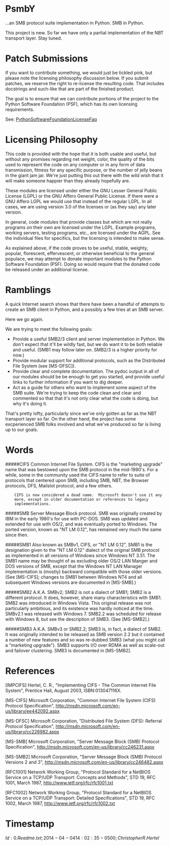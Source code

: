 PsmbY
=====

...an SMB protocol suite implementation in Python.  SMB in Python.

This project is new.  So far we have only a partial implementation of the
NBT transport layer.  Stay tuned.


Patch Submissions
=================

If you want to contribute something, we would just be tickled pink, but
please note the licensing philosophy discussion below.  If you submit
patches, we reserve the right to re-license the resulting code.  That
includes docstrings and such-like that are part of the finished product.

The goal is to ensure that we can contribute portions of the project to the
Python Software Foundation (PSF), which has its own licensing requirements.

See:  [PythonSoftwareFoundationLicenseFaq](https://wiki.python.org/moin/PythonSoftwareFoundationLicenseFaq)


Licensing Philosophy
====================

This code is provided with the hope that it is both usable and useful, but
without any promises regarding net weight, color, the quality of the bits
used to represent the code on any computer or in any form of data
transmission, fitness for any specific purpose, or the number of jelly beans
in the giant jam jar.  We're just putting this out there with the wild wish
that it will make someone happier than they already hopefully are.

These modules are licensed under either the GNU Lesser General Public
License (LGPL) or the GNU Affero General Public License.  If there were a
GNU Affero LGPL we would use that instead of the regular LGPL.  In all
cases, we are using version 3.0 of the licenses or (as they say) any later
version.

In general, code modules that provide classes but which are not really
programs on their own are licensed under the LGPL.  Example programs,
working servers, testing programs, etc., are licensed under the AGPL.  See
the individual files for specifics, but the licensing is intended to make
sense.

As explained above, if the code proves to be useful, stable, weighty,
popular, florescent, effervescent, or otherwise beneficial to the general
populace, we may attempt to donate important modules to the Python Software
Foundation (PSF).  Doing so would require that the donated code be released
under an additional license.


Ramblings
=========

A quick Internet search shows that there have been a handful of attempts
to create an SMB client in Python, and a possibly a few tries at an SMB
server.

Here we go again.

We are trying to meet the following goals:
- Provide a useful SMB2/3 client and server implementation in Python.  We
  don't expect that it'll be wildly fast, but we do want it to be both
  reliable and useful.  (SMB1 may follow later on.  SMB2/3 is a higher
  priority for now.)
- Provide modular support for additional protocols, such as the Distributed
  File System (see [MS-DFSC]).
- Provide clear and complete documentation.  The pydoc output in all of our
  modules should be be enough to get you started, and provide useful links
  to further information if you want to dig deeper.
- Act as a guide for others who want to implement some aspect of the SMB
  suite.  We're trying to keep the code clean and clear and commented so
  that that it's not only clear what the code is doing, but why it's doing
  it.

That's pretty lofty, particularly since we've only gotten as far as the NBT
transport layer so far.  On the other hand, the project has some
excperienced SMB folks involved and what we've produced so far is living up
to our goals.


Words
=====

#####CIFS
Common Internet File System.  CIFS is the "marketing upgrade" name that was bestowed upon the SMB protocol in the mid-1990's.  For a while, some in the community used the CIFS name to refer to suite of protocols that centered upon SMB, including SMB, NBT, the Browser protocols, DFS, Mailslot protocol, and a few others.

        CIFS is now considered a dead name.  Microsoft doesn't use it any
        more, except in older documentation or references to legacy
        implementations.
#####SMB
Server Message Block protocol.  SMB was originally created by IBM in the early 1980's for use with PC-DOS.  SMB was updated and extended for use with OS/2, and was eventually ported to Windows. The ported version, known as "NT LM 0.12", has remained very much the same since then.

#####SMB1
Also known as SMBv1, CIFS, or "NT LM 0.12", SMB1 is the designation given to the "NT LM 0.12" dialect of the original SMB protocol as implemented in all versions of Windows since Windows NT 3.51.  The SMB1 name may be thought of as excluding older OS/2 LAN Manger and DOS versions of SMB, except that the Windows NT LAN Manager implementation is (mostly) backward compatible with those older versions.  (See [MS-CIFS]; changes to SMB1 between Windows NT4 and all subsequent Windows versions are documented in [MS-SMB].)

#####SMB2
A.K.A. SMBv2;  SMB2 is not a dialect of SMB1;  SMB2 is a different protocol.  It does, however, share many characteristics with SMB1. SMB2 was introduced in Windows Vista.  This original release was not particularly ambitious, and its existence was hardly noticed at the time.  SMBv2.1 was released with Windows 7.  SMB2.2 was scheduled for release with Windows 8, but see the description of SMB3. (See [MS-SMB2].)

#####SMB3
A.K.A. SMBv3 or SMB2.2;  SMB3 is, in fact, a dialect of SMB2. It was originally intended to be released as SMB version 2.2 but it contained a number of new features and so was re-dubbed SMB3 (what you might call a "marketing upgrade").  SMB3 supports I/O over RDMA as well as scale-out and failover clustering.  SMB3 is documented in [MS-SMB2].


References
==========

[IMPCIFS] Hertel, C. R., "Implementing CIFS - The Common Internet File
          System", Prentice Hall, August 2003, ISBN:013047116X.

[MS-CIFS] Microsoft Corporation, "Common Internet File System (CIFS)
          Protocol Specification",
          http://msdn.microsoft.com/en-us/library/ee442092.aspx

[MS-DFSC] Microsoft Corporation, "Distributed File System (DFS): Referral
          Protocol Specification",
          http://msdn.microsoft.com/en-us/library/cc226982.aspx

[MS-SMB]  Microsoft Corporation, "Server Message Block (SMB) Protocol
          Specification",
          http://msdn.microsoft.com/en-us/library/cc246231.aspx

[MS-SMB2] Microsoft Corporation, "Server Message Block (SMB) Protocol
          Versions 2 and 3",
          http://msdn.microsoft.com/en-us/library/cc246482.aspx

[RFC1001] Network Working Group, "Protocol Standard for a NetBIOS Service on
          a TCP/UDP Transport: Concepts and Methods", STD 19, RFC 1001,
          March 1987, http://www.ietf.org/rfc/rfc1001.txt

[RFC1002] Network Working Group, "Protocol Standard for a NetBIOS Service on
          a TCP/UDP Transport: Detailed Specifications", STD 19, RFC 1002,
          March 1987, http://www.ietf.org/rfc/rfc1002.txt


Timestamp
=========
$Id: 0.Readme.txt; 2014-04-04 14:02:35 -0500; Christopher R. Hertel$
